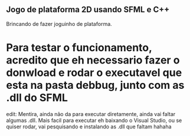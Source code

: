 ## Jogo de plataforma 2D usando SFML e C++

Brincando de fazer joguinho de plataforma.

# Para testar o funcionamento, acredito que eh necessario fazer o donwload e rodar o executavel que esta na pasta debbug, junto com as .dll do SFML

edit: Mentira, ainda não da para executar diretamente, ainda vai faltar algumas .dll. 
	Mais facil para executar eh baixando o Visual Studio, ou se quiser rodar, vai pesquisando e instalando as .dll que faltam hahaha